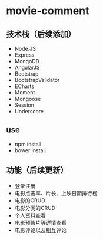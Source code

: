 # movie-comment

## 技术栈（后续添加）

+ Node.JS
+ Express
+ MongoDB
+ AngularJS
+ Bootstrap
+ BootstrapValidator
+ ECharts
+ Moment
+ Mongoose
+ Session
+ Underscore


## use
- npm install
- bower install

## 功能（后续更新）
- 登录注册
- 电影点击率、片长、上映日期排行榜
- 电影的CRUD
- 电影分类的CRUD
- 个人资料查看
- 电影预告片等详情查看
- 电影评论以及相互评论
